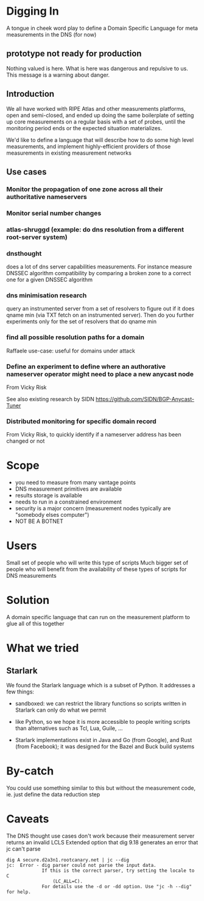 # Digging In

A tongue in cheek word play to define a Domain Specific Language for meta measurements in the DNS (for now)

## prototype not ready for production

Nothing valued is here. What is here was dangerous and repulsive to us. This message is a warning about danger.

## Introduction

We all have worked with RIPE Atlas and other measurements platforms, open and semi-closed, and ended up doing the same boilerplate of setting up core measurements on a regular basis with a set of probes, until the monitoring period ends or the expected situation materializes.

We'd like to define a language that will describe how to do some high level measurements, and implement highly-efficient providers of those measurements in existing measurement networks

## Use cases

### Monitor the propagation of one zone across all their authoritative nameservers

### Monitor serial number changes

### atlas-shruggd (example: do dns resolution from a different root-server system)

### dnsthought 

does a lot of dns server capabilities measurements. For instance measure DNSSEC algorithm compatibility by comparing a broken zone to a correct one for a given DNSSEC algorithm

### dns minimisation research

query an instrumented server from a set of resolvers to figure out if it does qname min (via TXT fetch on an instrumented server). Then do you further experiments only for the set of resolvers that do qname min

### find all possible resolution paths for a domain

Raffaele use-case: useful for domains under attack

### Define an experiment to define where an authorative nameserver operator might need to place a new anycast node

From Vicky Risk

See also existing research by SIDN https://github.com/SIDN/BGP-Anycast-Tuner

### Distributed monitoring for specific domain record

From Vicky Risk, to quickly identify if a nameserver address has been changed or not


# Scope
* you need to measure from many vantage points
* DNS measurement primitives are available
* results storage is available
* needs to run in a constrained environment
* security is a major concern (measurement nodes typically are "somebody elses computer")
* NOT BE A BOTNET

# Users
Small set of people who will write this type of scripts
Much bigger set of people who will benefit from the availability of these types of scripts for DNS measurements

# Solution
A domain specific language that can run on the measurement platform to glue all of this together

# What we tried

## Starlark

We found the Starlark language which is a subset of Python. It addresses a few things:

* sandboxed: we can restrict the library functions so scripts written in Starlark can only do what we permit

* like Python, so we hope it is more accessible to people writing scripts than alternatives such as Tcl, Lua, Guile, ...

* Starlark implementations exist in Java and Go (from Google), and Rust (from Facebook); it was designed for the Bazel and Buck build systems


# By-catch
You could use something similar to this but without the measurement code, ie. just define the data reduction step

# Caveats
The DNS thought use cases don't work because their measurement server returns an invalid LCLS Extended option that dig 9.18 generates an error that jc can't parse

```
dig A secure.d2a3n1.rootcanary.net | jc --dig
jc:  Error - dig parser could not parse the input data.
             If this is the correct parser, try setting the locale to C
                 (LC_ALL=C).
             For details use the -d or -dd option. Use "jc -h --dig" for help.
```
